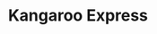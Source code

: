 ---
title: "Kangaroo Express"
url: /greenville/kangaroo-express-white-horse-road/
shop: convenience
---